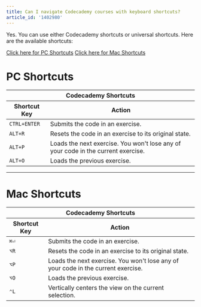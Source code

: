 ```yaml
---
title: Can I navigate Codecademy courses with keyboard shortcuts?
article_id: '1402980'
---
```

Yes. You can use either Codecademy shortcuts or universal shortcuts. Here are the available shortcuts:

[Click here for PC Shortcuts](#pc-shortcuts)
[Click here for Mac Shortcuts](#mac-shortcuts)

# PC Shortcuts
<table>
  <thead>
    <tr>
      <th colspan='2'>Codecademy Shortcuts</th>
    </tr>
    <tr>
      <th>Shortcut Key</th>
      <th>Action</th>
    </tr>
  </thead>
  <tbody>
    <tr>
      <td>
        <code>CTRL+ENTER</code>
      </td>
      <td>Submits the code in an exercise.</td>
    </tr>
    <tr>
      <td>
        <code>ALT+R</code>
      </td>
      <td>Resets the code in an exercise to its original state.</td>
    </tr>
    <tr>
      <td>
        <code>ALT+P</code>
      </td>
      <td>Loads the next exercise. You won't lose any of your code in the current exercise.</td>
    </tr>
    <tr>
      <td>
        <code>ALT+O</code>
      </td>
      <td>Loads the previous exercise.</td>
    </tr>
  </tbody>
</table>

<hr>

# Mac Shortcuts
<table>
  <thead>
    <tr>
      <th colspan='2'>Codecademy Shortcuts</th>
    </tr>
    <tr>
      <th>Shortcut Key</th>
      <th>Action</th>
    </tr>
  </thead>
  <tbody>
    <tr>
      <td>
        <code>&#8984;&#9166;</code>
      </td>
      <td>Submits the code in an exercise.</td>
    </tr>
    <tr>
      <td>
        <code>&#8997;R</code>
      </td>
      <td>Resets the code in an exercise to its original state.</td>
    </tr>
    <tr>
      <td>
        <code>&#8997;P</code>
      </td>
      <td>Loads the next exercise. You won't lose any of your code in the current exercise.</td>
    </tr>
    <tr>
      <td>
        <code>&#8997;O</code>
      </td>
      <td>Loads the previous exercise.</td>
    </tr>
    <tr>
      <td>
        <code>&#8963;L</code>
      </td>
      <td>Vertically centers the view on the current selection.</td>
    </tr>
  </tbody>
</table>


  [1]: 
  [2]: